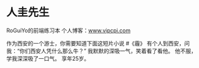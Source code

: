 # 人圭先生
RoGuiYo的前端练习本
个人博客：www.vipcpi.com

作为西安的一个游士，你需要知道下面这短片小说
#《霾》
有个人到西安，问我：“你们西安人凭什么那么牛？”
  我默默的深吸一气，笑着看了看他。
  他不服，学我深深吸了一口气。
  享年25岁。
